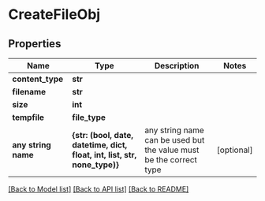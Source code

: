 # CreateFileObj

## Properties
Name | Type | Description | Notes
------------ | ------------- | ------------- | -------------
**content_type** | **str** |  | 
**filename** | **str** |  | 
**size** | **int** |  | 
**tempfile** | **file_type** |  | 
**any string name** | **{str: (bool, date, datetime, dict, float, int, list, str, none_type)}** | any string name can be used but the value must be the correct type | [optional]

[[Back to Model list]](../README.md#documentation-for-models) [[Back to API list]](../README.md#documentation-for-api-endpoints) [[Back to README]](../README.md)


